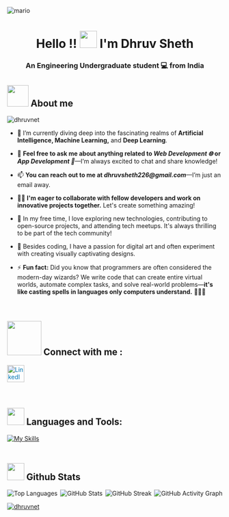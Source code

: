 ![mario](https://user-images.githubusercontent.com/10498744/210012254-234538ff-d198-48aa-8964-37e6fd45d227.gif)
<h1 align="center">Hello !! <img src="https://media.giphy.com/media/v1.Y2lkPTc5MGI3NjExMGI4YjM2ZGNiNTg5NTI2N2UxNjdkNDNjM2E2OTAzODkyZTQ3MmYwZCZjdD1z/w1OBpBd7kJqHrJnJ13/giphy.gif" width="40px"> I'm Dhruv Sheth</h1>
<h3 align="center">An Engineering Undergraduate student 💻 from India </h3> 

## <img src="https://github.com/user-attachments/assets/3d530f3a-f202-42f7-96eb-53436ceea541" width = 50px> **About me** 

<p align="left"> <img src="https://komarev.com/ghpvc/?username=dhruvnet&label=Visitors&color=FF0000&style=flat" alt="dhruvnet" /> </p>

- 🌱 I’m currently diving deep into the fascinating realms of **Artificial Intelligence, Machine Learning,** and **Deep Learning**.

- 💬 **Feel free to ask me about anything related to _Web Development 🌐_ or _App Development 📱_**—I’m always excited to chat and share knowledge!

- 📫 **You can reach out to me at _dhruvsheth226@gmail.com_**—I’m just an email away.

- 👯‍♀️ **I'm eager to collaborate with fellow developers and work on innovative projects together.** Let's create something amazing!

- 🚀 In my free time, I love exploring new technologies, contributing to open-source projects, and attending tech meetups. It's always thrilling to be part of the tech community!

- 🎨 Besides coding, I have a passion for digital art and often experiment with creating visually captivating designs.

- ⚡️ **Fun fact:** Did you know that programmers are often considered the modern-day wizards? We write code that can create entire virtual worlds, automate complex tasks, and solve real-world problems—**it's like casting spells in languages only computers understand.** 🧙‍♂️✨
<br>

## <img src="https://github.com/user-attachments/assets/70819b2f-a722-4149-b576-5c6d6111829a" width ="80"> Connect with me :
<p>
  <a href="https://linkedin.com/in/dhruvnet" target="_blank">
    <img src="https://github.com/user-attachments/assets/ec0f9553-6fbb-4887-aa6d-e9cbfb34386c" alt="LinkedIn" height="40" width="40" style="color: #0077B5;" />
  </a>
</p>
<br>

## <img src="https://media2.giphy.com/media/QssGEmpkyEOhBCb7e1/giphy.gif?cid=ecf05e47a0n3gi1bfqntqmob8g9aid1oyj2wr3ds3mg700bl&rid=giphy.gif" width ="40"> Languages and Tools:
[![My Skills](https://skillicons.dev/icons?i=py,js,react,css,tailwind,bootstrap,angular,html,php,ts,wordpress,eclipse,flask,java,scala,androidstudio,dart,flutter,kotlin,c,cpp,firebase,nodejs,npm,postman,powershell,aws,azure,bash,cloudflare,docker,jquery,kafka,kubernetes,au,blender,figma,ai,ps,pr,xd,git,kali,linux,ubuntu,tensorflow,matlab,opencv,sklearn,visualstudio,vercel,vite,vscode,vue&theme=light)](https://skillicons.dev)
<br />


## <img src="https://media.giphy.com/media/iY8CRBdQXODJSCERIr/giphy.gif" style="margin-top: 20px" width="40"><b> Github Stats </b>
<div style="display: flex; justify-content: space-between;">
  <img src="https://github-readme-stats.vercel.app/api/top-langs?username=dhruvnet&show_icons=true&locale=en&layout=compact" alt="Top Languages" />
  <img src="https://github-readme-stats.vercel.app/api?username=dhruvnet&show_icons=true&locale=en" alt="GitHub Stats" />
  <img src="https://github-readme-streak-stats.herokuapp.com/?user=dhruvnet&" alt="GitHub Streak" />
  <img src="https://github-readme-activity-graph.vercel.app/graph?username=Dhruvnet&custom_title=Dhruv's%20GitHub%20Activity%20Graph&hide_border=true&border_radius=15&bg_color=00000000&color=FFFFFF&line=1E90FF&point=1E90FF&area_color=00000000&title_color=FFFFFF&area=true" alt="GitHub Activity Graph" />
</div>
<p align="left"> <a href="https://github.com/ryo-ma/github-profile-trophy"><img src="https://github-profile-trophy.vercel.app/?username=dhruvnet" alt="dhruvnet" /></a> </p>


